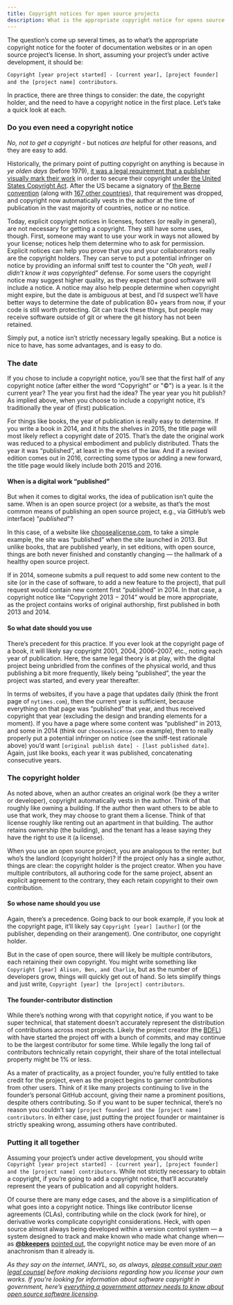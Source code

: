 ```yaml
---
title: Copyright notices for open source projects
description: What is the appropriate copyright notice for opens source projects? Who is the copyright holder? What year(s) should you put? Do you even need a copyright notice in the first place?
---
```


The question’s come up several times, as to what’s the appropriate copyright notice for the footer of documentation websites or in an open source project’s license. In short, assuming your project’s under active development, it should be:

`Copyright [year project started] - [current year], [project founder] and the [project name] contributors`.

In practice, there are three things to consider: the date, the copyright holder, and the need to have a copyright notice in the first place. Let’s take a quick look at each.

### Do you even need a copyright notice

*No, not to get a copyright* - but notices *are* helpful for other reasons, and they are easy to add.

Historically, the primary point of putting copyright on anything is because in *ye olden days* (before 1979), [it was a legal requirement that a publisher visually mark their work](https://en.wikipedia.org/wiki/Copyright_notice#Form_of_notice_for_visually_perceptible_copies) in order to secure their copyright under [the United States Copyright Act](https://en.wikipedia.org/wiki/Copyright_law_of_the_United_States). After the US became a signatory of [the Berne convention](https://en.wikipedia.org/wiki/Berne_Convention) (along with [167 other countries](https://en.wikipedia.org/wiki/List_of_parties_to_international_copyright_agreements)), that requirement was dropped, and copyright now automatically vests in the author at the time of publication in the vast majority of countries, notice or no notice.

Today, explicit copyright notices in licenses, footers (or really in general), are not necessary for getting a copyright. They still have some uses, though. First, someone may want to use your work in ways not allowed by your license; notices help them determine who to ask for permission. Explicit notices can help you prove that you and your collaborators really are the copyright holders. They can serve to put a potential infringer on notice by providing an informal sniff test to counter the "*Oh yeah, well I didn’t know it was copyrighted*" defense. For some users the copyright notice may suggest higher quality, as they expect that good software will include a notice. A notice may also help people determine when copyright might expire, but the date is ambiguous at best, and I’d suspect we’ll have better ways to determine the date of publication 80+ years from now, if your code is still worth protecting. Git can track these things, but people may receive software outside of git or where the git history has not been retained.

Simply put, a notice isn’t strictly necessary legally speaking. But a notice is nice to have, has some advantages, and is easy to do.

### The date

If you chose to include a copyright notice, you’ll see that the first half of any copyright notice (after either the word “Copyright” or "©") is a year. Is it the current year? The year you first had the idea? The year year you hit publish? As implied above, when you choose to include a copyright notice, it’s traditionally the year of (first) publication.

For things like books, the year of publication is really easy to determine. If you write a book in 2014, and it hits the shelves in 2015, the title page will most likely reflect a copyright date of 2015. That’s the date the original work was reduced to a physical embodiment and publicly distributed. Thats the year it was “published”, at least in the eyes of the law. And if a revised edition comes out in 2016, correcting some typos or adding a new forward, the title page would likely include both 2015 and 2016.

#### When is a digital work “published”

But when it comes to digital works, the idea of publication isn’t quite the same. When is an open source project (or a website, as that’s the most common means of publishing an open source project, e.g., via GitHub’s web interface) "*published*"?

In this case, of a website like [choosealicense.com](http://choosealicense.com), to take a simple example, the site was “published” when the site launched in 2013. But unlike books, that are published yearly, in set editions, with open source, things are both never finished and constantly changing — the hallmark of a healthy open source project.

If in 2014, someone submits a pull request to add some new content to the site (or in the case of software, to add a new feature to the project), that pull request would contain new content first “published” in 2014. In that case, a copyright notice like “Copyright 2013 − 2014” would be more appropriate, as the project contains works of original authorship, first published in both 2013 and 2014.

#### So what date should you use

There’s precedent for this practice. If you ever look at the copyright page of a book, it will likely say copyright 2001, 2004, 2006–2007, etc., noting each year of publication. Here, the same legal theory is at play, with the digital project being unbridled from the confines of the physical world, and thus publishing a bit more frequently, likely being “published”, the year the project was started, and every year thereafter.

In terms of websites, if you have a page that updates daily (think the front page of `nytimes.com`), then the current year is sufficient, because everything on that page was “published” that year, and thus received copyright that year (excluding the design and branding elements for a moment). If you have a page where some content was “published” in 2013, and some in 2014 (think our `choosealicense.com` example), then to really properly put a potential infringer on notice (see the sniff-test rationale above) you’d want `[original publish date] - [last published date]`. Again, just like books, each year it was published, concatenating consecutive years.

### The copyright holder

As noted above, when an author creates an original work (be they a writer or developer), copyright automatically vests in the author. Think of that roughly like owning a building. If the author then want others to be able to use that work, they may choose to grant them a license. Think of that license roughly like renting out an apartment in that building. The author retains ownership (the building), and the tenant has a lease saying they have the right to use it (a license).

When you use an open source project, you are analogous to the renter, but who’s the landlord (copyright holder)? If the project only has a single author, things are clear: the copyright holder is the project creator. When you have multiple contributors, all authoring code for the same project, absent an explicit agreement to the contrary, they each retain copyright to their own contribution.

#### So whose name should you use

Again, there’s a precedence. Going back to our book example, if you look at the copyright page, it’ll likely say `Copyright [year] [author]` (or the publisher, depending on their arangement). One contributor, one copyright holder.

But in the case of open source, there will likely be multiple contributors, each retaining their own copyright. You might write something like `Copyright [year] Alison, Ben, and Charlie`, but as the number of developers grow, things will quickly get out of hand. So lets simplify things and just write, `Copyright [year] the [project] contributors`.

#### The founder-contributor distinction

While there’s nothing wrong with that copyright notice, if you want to be super technical, that statement doesn’t accurately represent the distribution of contributions across most projects. Likely the project creator (the [BDFL](https://en.wikipedia.org/wiki/Benevolent_dictator_for_life)) with have started the project off with a bunch of commits, and may continue to be the largest contributor for some time. While legally the long tail of contributors technically retain copyright, their share of the total intellectual property might be 1% or less.

As a mater of practicality, as a project founder, you’re fully entitled to take credit for the project, even as the project begins to garner contributions from other users. Think of it like many projects continuing to live in the founder’s personal GitHub account, giving their name a prominent positions, despite others contributing. So if you want to be super technical, there’s no reason you couldn’t say `[project founder] and the [project name] contributors`. In either case, just putting the project founder or maintainer is strictly speaking wrong, assuming others have contributed.

### Putting it all together

Assuming your project’s under active development, you should write `Copyright [year project started] - [current year], [project founder] and the [project name] contributors`. While not strictly necessary to obtain a copyright, if you’re going to add a copyright notice, that’ll accurately represent the years of publication and all copyright holders.

Of course there are many edge cases, and the above is a simplification of what goes into a copyright notice. Things like contributor license agreements (CLAs), contributing while on the clock (work for hire), or derivative works complicate copyright considerations. Heck, with open source almost always being developed within a version control system — a system designed to track and make known who made what change when — as [**@bkeepers**](https://github.com/bkeepers) [pointed out](https://github.com/benbalter/benbalter.github.com/issues/254#issuecomment-97044362), the copyright notice may be even more of an anachronism than it already is.

*As they say on the internet, IANYL, so, as always, [please consult your own legal counsel](//ben.balter.com/fine-print/) before making decisions regarding how you license your own works. If you’re looking for information about software copyright in government, here’s [everything a government attorney needs to know about open source software licensing](//ben.balter.com/2014/10/08/open-source-licensing-for-government-attorneys/).*
